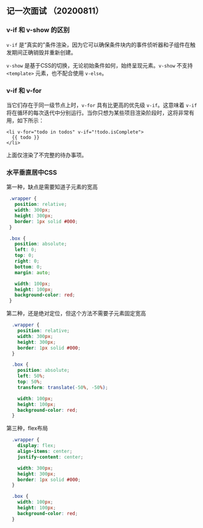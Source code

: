 ## 记一次面试 （20200811）

### v-if 和 v-show 的区别

`v-if` 是“真实的”条件渲染，因为它可以确保条件块内的事件侦听器和子组件在触发期间正确销毁并重新创建。

`v-show` 是基于CSS的切换，无论初始条件如何，始终呈现元素。`v-show` 不支持 `<template>` 元素，也不配合使用 `v-else`。

### v-if 和 v-for

当它们存在于同一级节点上时，`v-for` 具有比更高的优先级 `v-if`。这意味着 `v-if` 将在循环的每次迭代中分别运行。当你只想为某些项目渲染阶段时，这将非常有用，如下所示：

```vue
<li v-for="todo in todos" v-if="!todo.isComplete">
  {{ todo }}
</li>
```

上面仅渲染了不完整的待办事项。

### 水平垂直居中CSS

第一种，缺点是需要知道子元素的宽高

 ```css
  .wrapper {
    position: relative;
    width: 300px;
    height: 300px;
    border: 1px solid #000;
  }

  .box {
    position: absolute;
    left: 0;
    top: 0;
    right: 0;
    bottom: 0;
    margin: auto;

    width: 100px;
    height: 100px;
    background-color: red;
  }
```

第二种，还是绝对定位，但这个方法不需要子元素固定宽高

```css
  .wrapper {
    position: relative;
    width: 300px;
    height: 300px;
    border: 1px solid #000;
  }

  .box {
    position: absolute;
    left: 50%;
    top: 50%;
    transform: translate(-50%, -50%);

    width: 100px;
    height: 100px;
    background-color: red;
  }
```

第三种，flex布局

```css
  .wrapper {
    display: flex;
    align-items: center;
    justify-content: center;

    width: 300px;
    height: 300px;
    border: 1px solid #000;
  }

  .box {
    width: 100px;
    height: 100px;
    background-color: red;
  }
```